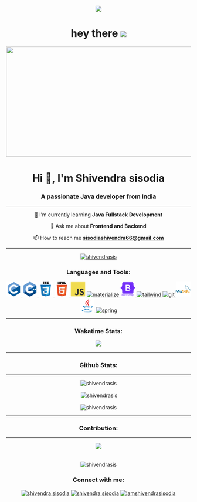 <p align="center"><img src="https://media.giphy.com/media/M9gbBd9nbDrOTu1Mqx/giphy.gif" width="100"/></p>
<p align="center">
</p>
<p align="center">

<h1 align="center">hey there <img src="https://media.giphy.com/media/hvRJCLFzcasrR4ia7z/giphy.gif" width="40"></h1>

<p align="center"><img src="https://media.giphy.com/media/dWesBcTLavkZuG35MI/giphy.gif" width="600" height="300"  /></p>
  


<h1 align="center">Hi 👋, I'm Shivendra sisodia</h1>
<h3 align="center">A passionate Java developer from India</h3>

<hr>

<div align="center">
  
 🌱 I’m currently learning **Java Fullstack Development**
 <br>

 💬 Ask me about **Frontend and Backend**
 <br>
 
 📫 How to reach me **sisodiashivendra66@gmail.com** 

 </div>

<hr>

<p align="center"> <a href="https://github.com/ryo-ma/github-profile-trophy"><img src="https://github-trophies.vercel.app/?username=shivendrasis" alt="shivendrasis" /></a> </p>


</div>
</p>


<h3 align="center">Languages and Tools:</h3>
<p align="center">  </a> <a href="https://www.cprogramming.com/" target="_blank" rel="noreferrer"> <img src="https://raw.githubusercontent.com/devicons/devicon/master/icons/c/c-original.svg" alt="c" width="40" height="40"/> </a> <a href="https://www.w3schools.com/cpp/" target="_blank" rel="noreferrer"> <img src="https://raw.githubusercontent.com/devicons/devicon/master/icons/cplusplus/cplusplus-original.svg" alt="cplusplus" width="40" height="40"/> </a> <a href="https://www.w3schools.com/css/" target="_blank" rel="noreferrer"> <img src="https://raw.githubusercontent.com/devicons/devicon/master/icons/css3/css3-original-wordmark.svg" alt="css3" width="40" height="40"/> </a>  <a href="https://www.w3.org/html/" target="_blank" rel="noreferrer"> <img src="https://raw.githubusercontent.com/devicons/devicon/master/icons/html5/html5-original-wordmark.svg" alt="html5" width="40" height="40"/> </a>  <a href="https://developer.mozilla.org/en-US/docs/Web/JavaScript" target="_blank" rel="noreferrer"> <img src="https://raw.githubusercontent.com/devicons/devicon/master/icons/javascript/javascript-original.svg" alt="javascript" width="40" height="40"/> </a> <a href="https://materializecss.com/" target="_blank" rel="noreferrer"> <img src="https://raw.githubusercontent.com/prplx/svg-logos/5585531d45d294869c4eaab4d7cf2e9c167710a9/svg/materialize.svg" alt="materialize" width="40" height="40"/> </a> <a href="https://getbootstrap.com" target="_blank" rel="noopener noreferrer">
  <img 
    src="https://raw.githubusercontent.com/devicons/devicon/master/icons/bootstrap/bootstrap-plain-wordmark.svg" 
    alt="bootstrap" 
    style="width: 40px; height: 40px;" 
  />
</a>  <a href="https://tailwindcss.com/" target="_blank" rel="noreferrer"> <img src="https://www.vectorlogo.zone/logos/tailwindcss/tailwindcss-icon.svg" alt="tailwind" width="40" height="40"/> </a> <a href="https://git-scm.com/" target="_blank" rel="noreferrer"> <img src="https://www.vectorlogo.zone/logos/git-scm/git-scm-icon.svg" alt="git" width="40" height="40"/> </a> <a href="https://www.mysql.com/" target="_blank" rel="noreferrer"> <img src="https://raw.githubusercontent.com/devicons/devicon/master/icons/mysql/mysql-original-wordmark.svg" alt="mysql" width="40" height="40"/> </a> <a href="https://www.java.com" target="_blank" rel="noreferrer"> <img src="https://raw.githubusercontent.com/devicons/devicon/master/icons/java/java-original.svg" alt="java" width="40" height="40"/> </a> <a href="https://spring.io/" target="_blank" rel="noreferrer"> <img src="https://www.vectorlogo.zone/logos/springio/springio-icon.svg" alt="spring" width="40" height="40"/> </a> </p>

<hr>

<h3 align="center">Wakatime Stats:</h3>



<p align="center"><img src="https://github-readme-stats.vercel.app/api/wakatime?username=shivendrasis&show_icons=true&theme=buefy"></p>
                                                                                                                      

</div>
<hr>

<h3 align="center">Github Stats:</h3>

<hr />
<p>

 <div align="center">
  <p><img  src="https://github-readme-stats.vercel.app/api/top-langs?username=shivendrasis&show_icons=true&locale=en&layout=compact" alt="shivendrasis" /></p>

<p>&nbsp;<img align="center" src="https://github-readme-stats.vercel.app/api?username=shivendrasis&show_icons=true&locale=en" alt="shivendrasis" /></p>

<p><img align="center" src="https://github-readme-streak-stats.herokuapp.com/?user=shivendrasis&" alt="shivendrasis" /></p>

</div align="center">
</p>

<hr>
<h3 align="center">Contribution:</h3>
<hr />
<p align='center'><img src='https://github-profile-summary-cards.vercel.app/api/cards/profile-details?username=shivendrasis&theme=buefy'>
<br>
<br>

  <p align="center"> <img src="https://komarev.com/ghpvc/?username=shivendrasis&label=Profile%20views&color=0e75b6&style=flat" alt="shivendrasis" /> </p>


<h3 align="center">Connect with me:</h3>
<p align="center">
<a href="https://linkedin.com/in/shivendra sisodia" target="blank"><img align="center" src="https://raw.githubusercontent.com/rahuldkjain/github-profile-readme-generator/master/src/images/icons/Social/linked-in-alt.svg" alt="shivendra sisodia" height="30" width="40" /></a>
<a href="https://fb.com/shivendra sisodia" target="blank"><img align="center" src="https://raw.githubusercontent.com/rahuldkjain/github-profile-readme-generator/master/src/images/icons/Social/facebook.svg" alt="shivendra sisodia" height="30" width="40" /></a>
<a href="https://instagram.com/iamshivendrasisodia" target="blank"><img align="center" src="https://raw.githubusercontent.com/rahuldkjain/github-profile-readme-generator/master/src/images/icons/Social/instagram.svg" alt="iamshivendrasisodia" height="30" width="40" /></a>
  <br>

  
</p>

